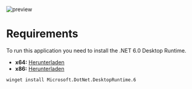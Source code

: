 ![preview](https://github.com/RedoHeal/BS.to-Tools/assets/85709307/84719183-64fc-4e6f-b225-83add71d1dad)
# Requirements
To run this application you need to install the .NET 6.0 Desktop Runtime.

- **x64:** [Herunterladen](https://dotnet.microsoft.com/en-us/download/dotnet/thank-you/runtime-desktop-6.0.22-windows-x64-installer)
- **x86:** [Herunterladen](https://dotnet.microsoft.com/en-us/download/dotnet/thank-you/runtime-desktop-6.0.22-windows-x86-installer)
```bash
winget install Microsoft.DotNet.DesktopRuntime.6
```
